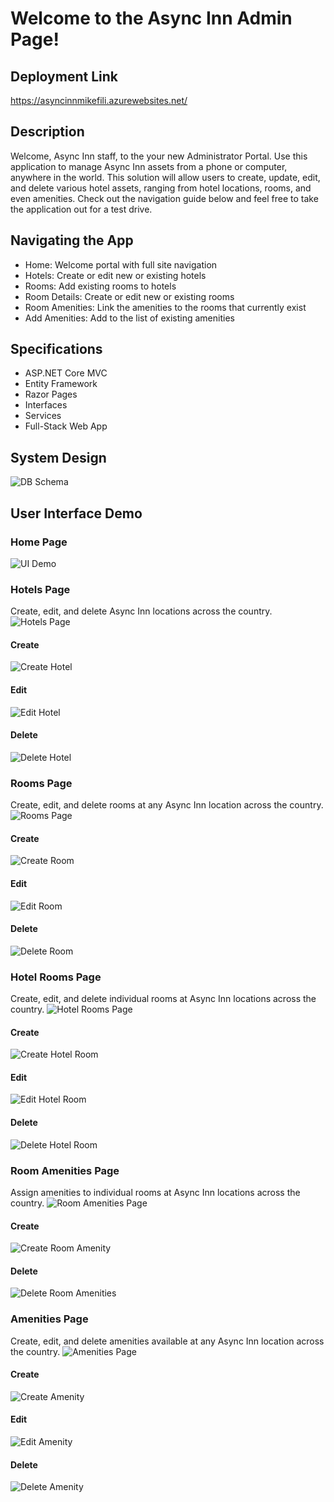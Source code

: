 # Welcome to the Async Inn Admin Page!
## Deployment Link
https://asyncinnmikefili.azurewebsites.net/

## Description
Welcome, Async Inn staff, to the your new Administrator Portal. Use this application to manage Async Inn assets from a phone or computer, anywhere in the world. This solution will allow users to create, update, edit, and delete various hotel assets, ranging from hotel locations, rooms, and even amenities. Check out the navigation guide below and feel free to take the application out for a test drive.

## Navigating the App
- Home: Welcome portal with full site navigation
- Hotels: Create or edit new or existing hotels
- Rooms: Add existing rooms to hotels
- Room Details: Create or edit new or existing rooms
- Room Amenities: Link the amenities to the rooms that currently exist
- Add Amenities: Add to the list of existing amenities

## Specifications
- ASP.NET Core MVC
- Entity Framework
- Razor Pages
- Interfaces
- Services
- Full-Stack Web App

## System Design
![DB Schema](Assets/SchemaAsyncInn.png)

## User Interface Demo

### Home Page
![UI Demo](Assets/landing_page.PNG)

### Hotels Page
Create, edit, and delete Async Inn locations across the country.
![Hotels Page](Assets/hotel/hotel_page.PNG)

#### Create
![Create Hotel](Assets/hotel/hotel_page_create.PNG)

#### Edit
![Edit Hotel](Assets/hotel/hotel_page_edit.PNG)

#### Delete
![Delete Hotel](Assets/hotel/hotel_page_delete.PNG)

### Rooms Page
Create, edit, and delete rooms at any Async Inn location across the country.
![Rooms Page](Assets/room/room_page.PNG)

#### Create
![Create Room](Assets/room/room_page_create.PNG)

#### Edit
![Edit Room](Assets/room/room_page_edit.PNG)

#### Delete
![Delete Room](Assets/room/room_page_delete.PNG)

### Hotel Rooms Page
Create, edit, and delete individual rooms at Async Inn locations across the country.
![Hotel Rooms Page](Assets/hotelrooms/hotelrooms_page.PNG)

#### Create
![Create Hotel Room](Assets/hotelrooms/hotelrooms_page_create.PNG)

#### Edit
![Edit Hotel Room](Assets/hotelrooms/hotelrooms_page_edit.PNG)

#### Delete
![Delete Hotel Room](Assets/hotelrooms/hotelrooms_page_delete.PNG)

### Room Amenities Page
Assign amenities to individual rooms at Async Inn locations across the country.
![Room Amenities Page](Assets/roomamenities/roomamenities_page.PNG)

#### Create
![Create Room Amenity](Assets/roomamenities/roomamenitites_page_create.PNG)

#### Delete
![Delete Room Amenities](Assets/roomamenities/roomamenitites_page_delete.PNG)

### Amenities Page
Create, edit, and delete amenities available at any Async Inn location across the country.
![Amenities Page](Assets/amenities/amenities_page.PNG)

#### Create
![Create Amenity](Assets/amenities/amenities_page_create.PNG)

#### Edit
![Edit Amenity](Assets/amenities/amenities_page_edit.PNG)

#### Delete
![Delete Amenity](Assets/amenities/amenities_page_delete.PNG)

